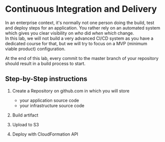 # Continuous Integration and Delivery

In an enterprise context, it's normally not one person doing the build, test and deploy steps for an application. You rather rely on an automated system which gives you clear visibility on _who_ did _when_ _which_ change.  
In this lab, we will not build a very advanced CI/CD system as you have a dedicated course for that, but we will try to focus on a MVP (minimum viable product) configuration.

At the end of this lab, every commit to the master branch of your repository should result in a build process to start.

## Step-by-Step instructions

1. Create a Repository on github.com in which you will store  

    - your application source code
    - your infrastructure source code

1. Build artifact
1. Upload to S3
1. Deploy with CloudFormation API